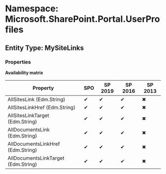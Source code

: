 # Namespace: Microsoft.SharePoint.Portal.UserProfiles
## Entity Type: MySiteLinks

### Properties

**Availability matrix**

Property | SPO | SP 2019 | SP 2016 | SP 2013
----------|-----|---------|---------|--------
AllSitesLink (Edm.String) | ✔ | ✔ | ✔ | ✖
AllSitesLinkHref (Edm.String) | ✔ | ✔ | ✔ | ✖
AllSitesLinkTarget (Edm.String) | ✔ | ✔ | ✔ | ✖
AllDocumentsLink (Edm.String) | ✔ | ✔ | ✔ | ✖
AllDocumentsLinkHref (Edm.String) | ✔ | ✔ | ✔ | ✖
AllDocumentsLinkTarget (Edm.String) | ✔ | ✔ | ✔ | ✖

